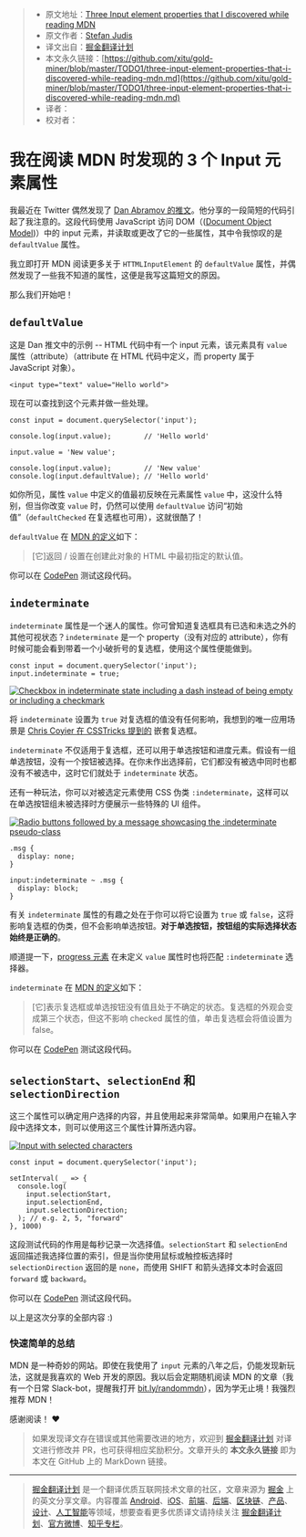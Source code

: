 > * 原文地址：[Three Input element properties that I discovered while reading MDN](https://dev.to/stefanjudis/three-input-element-properties-that-i-discovered-while-reading-mdn-30fg)
> * 原文作者：[Stefan Judis](https://dev.to/stefanjudis)
> * 译文出自：[掘金翻译计划](https://github.com/xitu/gold-miner)
> * 本文永久链接：[https://github.com/xitu/gold-miner/blob/master/TODO1/three-input-element-properties-that-i-discovered-while-reading-mdn.md](https://github.com/xitu/gold-miner/blob/master/TODO1/three-input-element-properties-that-i-discovered-while-reading-mdn.md)
> * 译者：
> * 校对者：

# 我在阅读 MDN 时发现的 3 个 Input 元素属性

我最近在 Twitter 偶然发现了 [Dan Abramov 的推文](https://twitter.com/dan_abramov/status/1035190868876177409)。他分享的一段简短的代码引起了我注意的。这段代码使用 JavaScript 访问 DOM（([Document Object Model](https://developer.mozilla.org/en-US/docs/Web/API/Document_Object_Model))）中的 input 元素，并读取或更改了它的一些属性，其中令我惊叹的是 `defaultValue` 属性。

我立即打开 MDN 阅读更多关于 `HTTMLInputElement` 的 `defaultValue` 属性，并偶然发现了一些我不知道的属性，这便是我写这篇短文的原因。

那么我们开始吧！

## `defaultValue`

这是 Dan 推文中的示例 -- HTML 代码中有一个 input 元素，该元素具有 `value` 属性（attribute）（attribute 在 HTML 代码中定义，而 property 属于 JavaScript 对象）。

```
<input type="text" value="Hello world">
```

现在可以查找到这个元素并做一些处理。

```
const input = document.querySelector('input');

console.log(input.value);        // 'Hello world'

input.value = 'New value';

console.log(input.value);        // 'New value'
console.log(input.defaultValue); // 'Hello world'
```

如你所见，属性 `value` 中定义的值最初反映在元素属性 `value` 中，这没什么特别，但当你改变 `value` 时，仍然可以使用 `defaultValue` 访问“初始值”（`defaultChecked` 在复选框也可用），这就很酷了！

`defaultValue` 在 [MDN 的定义](https://developer.mozilla.org/en-US/docs/Web/API/HTMLInputElement#Properties)如下：

> [它]返回 / 设置在创建此对象的 HTML 中最初指定的默认值。

你可以在 [CodePen](https://codepen.io/stefanjudis/pen/eLvMMx) 测试这段代码。

## `indeterminate`

`indeterminate` 属性是一个迷人的属性。你可曾知道复选框具有已选和未选之外的其他可视状态？`indeterminate` 是一个 property（没有对应的 attribute），你有时候可能会看到带着一个小破折号的复选框，使用这个属性便能做到。

```
const input = document.querySelector('input');
input.indeterminate = true;
```

[![Checkbox in indeterminate state including a dash instead of being empty or including a checkmark](//images.ctfassets.net/f20lfrunubsq/3DG7ExLKLCEQyWw4ysC4Ag/53ad885c80761ea3aa8f3f5d253b7db2/checkbox.png)](//images.ctfassets.net/f20lfrunubsq/3DG7ExLKLCEQyWw4ysC4Ag/53ad885c80761ea3aa8f3f5d253b7db2/checkbox.png)

将 `indeterminate` 设置为 `true` 对复选框的值没有任何影响，我想到的唯一应用场景是 [Chris Coyier 在 CSSTricks 提到的](https://css-tricks.com/indeterminate-checkboxes/) 嵌套复选框。

`indeterminate` 不仅适用于复选框，还可以用于单选按钮和进度元素。假设有一组单选按钮，没有一个按钮被选择。在你未作出选择前，它们都没有被选中同时也都没有不被选中，这时它们就处于 `indeterminate` 状态。

还有一种玩法，你可以对被选定元素使用 CSS 伪类 `:indeterminate`，这样可以在单选按钮组未被选择时方便展示一些特殊的 UI 组件。

[![Radio buttons followed by a message showcasing the :indeterminate pseudo-class](//images.ctfassets.net/f20lfrunubsq/gR6DWzopxemgaKa4eUika/d71705c5621232e54fa902eda0e87267/radios.png)](//images.ctfassets.net/f20lfrunubsq/gR6DWzopxemgaKa4eUika/d71705c5621232e54fa902eda0e87267/radios.png)

```
.msg {
  display: none;
}

input:indeterminate ~ .msg {
  display: block;
}
```

有关 `indeterminate` 属性的有趣之处在于你可以将它设置为 `true` 或 `false`，这将影响复选框的伪类，但不会影响单选按钮。**对于单选按钮，按钮组的实际选择状态始终是正确的**。

顺道提一下，[progress 元素](https://developer.mozilla.org/de/docs/Web/HTML/Element/progress) 在未定义 `value` 属性时也将匹配 `:indeterminate` 选择器。

`indeterminate` 在 [MDN 的定义](https://developer.mozilla.org/en-US/docs/Web/API/HTMLInputElement#Properties)如下：

> [它]表示复选框或单选按钮没有值且处于不确定的状态。复选框的外观会变成第三个状态，但这不影响 checked 属性的值，单击复选框会将值设置为 false。

你可以在 [CodePen](https://codepen.io/stefanjudis/pen/WgpzYy) 测试这段代码。

## `selectionStart`、`selectionEnd` 和 `selectionDirection`

这三个属性可以确定用户选择的内容，并且使用起来非常简单。如果用户在输入字段中选择文本，则可以使用这三个属性计算所选内容。

[![Input with selected characters](//images.ctfassets.net/f20lfrunubsq/pTKyzmAjwkSuMqi6wO2iA/e966e1a23477226bf9046a36645300b1/selection.png)](//images.ctfassets.net/f20lfrunubsq/pTKyzmAjwkSuMqi6wO2iA/e966e1a23477226bf9046a36645300b1/selection.png)

```
const input = document.querySelector('input');

setInterval( _ => {
  console.log(
    input.selectionStart,
    input.selectionEnd,
    input.selectionDirection;
  ); // e.g. 2, 5, "forward"
}, 1000)
```

这段测试代码的作用是每秒记录一次选择值。`selectionStart` 和 `selectionEnd` 返回描述我选择位置的索引，但是当你使用鼠标或触控板选择时 `selectionDirection` 返回的是 `none`，而使用 SHIFT 和箭头选择文本时会返回 `forward` 或 `backward`。

你可以在 [CodePen](https://codepen.io/stefanjudis/pen/yxMjWe) 测试这段代码。

以上是这次分享的全部内容 :)

### 快速简单的总结

MDN 是一种奇妙的网站。即使在我使用了 `input` 元素的八年之后，仍能发现新玩法，这就是我喜欢的 Web 开发的原因。我以后会定期随机阅读 MDN 的文章（我有一个日常 Slack-bot，提醒我打开 [bit.ly/randommdn](http://bit.ly/randommdn)），因为学无止境！我强烈推荐 MDN！

感谢阅读！ ❤️

> 如果发现译文存在错误或其他需要改进的地方，欢迎到 [掘金翻译计划](https://github.com/xitu/gold-miner) 对译文进行修改并 PR，也可获得相应奖励积分。文章开头的 **本文永久链接** 即为本文在 GitHub 上的 MarkDown 链接。


---

> [掘金翻译计划](https://github.com/xitu/gold-miner) 是一个翻译优质互联网技术文章的社区，文章来源为 [掘金](https://juejin.im) 上的英文分享文章。内容覆盖 [Android](https://github.com/xitu/gold-miner#android)、[iOS](https://github.com/xitu/gold-miner#ios)、[前端](https://github.com/xitu/gold-miner#前端)、[后端](https://github.com/xitu/gold-miner#后端)、[区块链](https://github.com/xitu/gold-miner#区块链)、[产品](https://github.com/xitu/gold-miner#产品)、[设计](https://github.com/xitu/gold-miner#设计)、[人工智能](https://github.com/xitu/gold-miner#人工智能)等领域，想要查看更多优质译文请持续关注 [掘金翻译计划](https://github.com/xitu/gold-miner)、[官方微博](http://weibo.com/juejinfanyi)、[知乎专栏](https://zhuanlan.zhihu.com/juejinfanyi)。

